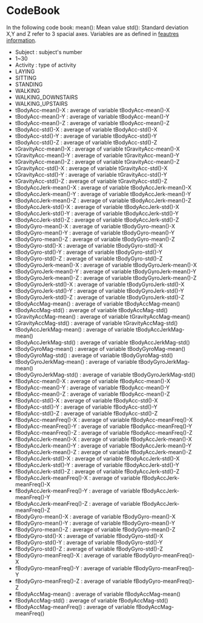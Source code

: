 CodeBook
===================
In the following code book:
mean(): Mean value
std(): Standard deviation
X,Y and Z refer to 3 spacial axes.
Variables are as defined in [feautres information](features_info.txt).

 * Subject : subject's number 
  * 1~30
 * Activity : type of activity  
  * LAYING
  * SITTING
  * STANDING
  * WALKING
  * WALKING_DOWNSTAIRS
  * WALKING_UPSTAIRS
 * tBodyAcc-mean()-X : average of variable tBodyAcc-mean()-X 
 * tBodyAcc-mean()-Y : average of variable tBodyAcc-mean()-Y
 * tBodyAcc-mean()-Z : average of variable tBodyAcc-mean()-Z
 * tBodyAcc-std()-X : average of variable tBodyAcc-std()-X
 * tBodyAcc-std()-Y : average of variable tBodyAcc-std()-Y
 * tBodyAcc-std()-Z : average of variable tBodyAcc-std()-Z
 * tGravityAcc-mean()-X : average of variable tGravityAcc-mean()-X     
 * tGravityAcc-mean()-Y : average of variable tGravityAcc-mean()-Y
 * tGravityAcc-mean()-Z : average of variable tGravityAcc-mean()-Z
 * tGravityAcc-std()-X : average of variable tGravityAcc-std()-X      
 * tGravityAcc-std()-Y : average of variable tGravityAcc-std()-Y
 * tGravityAcc-std()-Z : average of variable tGravityAcc-std()-Z
 * tBodyAccJerk-mean()-X : average of variable tBodyAccJerk-mean()-X    
 * tBodyAccJerk-mean()-Y : average of variable tBodyAccJerk-mean()-Y
 * tBodyAccJerk-mean()-Z : average of variable tBodyAccJerk-mean()-Z
 * tBodyAccJerk-std()-X : average of variable tBodyAccJerk-std()-X    
 * tBodyAccJerk-std()-Y : average of variable tBodyAccJerk-std()-Y
 * tBodyAccJerk-std()-Z : average of variable tBodyAccJerk-std()-Z
 * tBodyGyro-mean()-X : average of variable tBodyGyro-mean()-X       
 * tBodyGyro-mean()-Y : average of variable tBodyGyro-mean()-Y
 * tBodyGyro-mean()-Z : average of variable tBodyGyro-mean()-Z
 * tBodyGyro-std()-X : average of variable tBodyGyro-std()-X          
 * tBodyGyro-std()-Y : average of variable tBodyGyro-std()-Y
 * tBodyGyro-std()-Z : average of variable tBodyGyro-std()-Z
 * tBodyGyroJerk-mean()-X : average of variable tBodyGyroJerk-mean()-X    
 * tBodyGyroJerk-mean()-Y : average of variable tBodyGyroJerk-mean()-Y
 * tBodyGyroJerk-mean()-Z : average of variable tBodyGyroJerk-mean()-Z
 * tBodyGyroJerk-std()-X : average of variable tBodyGyroJerk-std()-X  
 * tBodyGyroJerk-std()-Y : average of variable tBodyGyroJerk-std()-Y
 * tBodyGyroJerk-std()-Z : average of variable tBodyGyroJerk-std()-Z
 * tBodyAccMag-mean() : average of variable tBodyAccMag-mean()       
 * tBodyAccMag-std() : average of variable tBodyAccMag-std()
 * tGravityAccMag-mean() : average of variable tGravityAccMag-mean()
 * tGravityAccMag-std() : average of variable tGravityAccMag-std()    
 * tBodyAccJerkMag-mean() : average of variable tBodyAccJerkMag-mean()
 * tBodyAccJerkMag-std() : average of variable tBodyAccJerkMag-std()
 * tBodyGyroMag-mean() : average of variable tBodyGyroMag-mean()      
 * tBodyGyroMag-std() : average of variable tBodyGyroMag-std()
 * tBodyGyroJerkMag-mean() : average of variable tBodyGyroJerkMag-mean()
 * tBodyGyroJerkMag-std() : average of variable tBodyGyroJerkMag-std()  
 * fBodyAcc-mean()-X : average of variable fBodyAcc-mean()-X
 * fBodyAcc-mean()-Y : average of variable fBodyAcc-mean()-Y
 * fBodyAcc-mean()-Z : average of variable fBodyAcc-mean()-Z        
 * fBodyAcc-std()-X : average of variable fBodyAcc-std()-X
 * fBodyAcc-std()-Y : average of variable fBodyAcc-std()-Y
 * fBodyAcc-std()-Z : average of variable fBodyAcc-std()-Z        
 * fBodyAcc-meanFreq()-X : average of variable fBodyAcc-meanFreq()-X     
 * fBodyAcc-meanFreq()-Y : average of variable fBodyAcc-meanFreq()-Y
 * fBodyAcc-meanFreq()-Z : average of variable fBodyAcc-meanFreq()-Z    
 * fBodyAccJerk-mean()-X : average of variable fBodyAccJerk-mean()-X
 * fBodyAccJerk-mean()-Y : average of variable fBodyAccJerk-mean()-Y
 * fBodyAccJerk-mean()-Z : average of variable fBodyAccJerk-mean()-Z    
 * fBodyAccJerk-std()-X : average of variable fBodyAccJerk-std()-X
 * fBodyAccJerk-std()-Y : average of variable fBodyAccJerk-std()-Y
 * fBodyAccJerk-std()-Z : average of variable fBodyAccJerk-std()-Z    
 * fBodyAccJerk-meanFreq()-X : average of variable fBodyAccJerk-meanFreq()-X
 * fBodyAccJerk-meanFreq()-Y : average of variable fBodyAccJerk-meanFreq()-Y
 * fBodyAccJerk-meanFreq()-Z : average of variable fBodyAccJerk-meanFreq()-Z
 * fBodyGyro-mean()-X : average of variable fBodyGyro-mean()-X
 * fBodyGyro-mean()-Y : average of variable fBodyGyro-mean()-Y
 * fBodyGyro-mean()-Z : average of variable fBodyGyro-mean()-Z       
 * fBodyGyro-std()-X : average of variable fBodyGyro-std()-X
 * fBodyGyro-std()-Y : average of variable fBodyGyro-std()-Y
 * fBodyGyro-std()-Z : average of variable fBodyGyro-std()-Z        
 * fBodyGyro-meanFreq()-X : average of variable fBodyGyro-meanFreq()-X
 * fBodyGyro-meanFreq()-Y : average of variable fBodyGyro-meanFreq()-Y
 * fBodyGyro-meanFreq()-Z : average of variable fBodyGyro-meanFreq()-Z  
 * fBodyAccMag-mean() : average of variable fBodyAccMag-mean()
 * fBodyAccMag-std() : average of variable fBodyAccMag-std()    
 * fBodyAccMag-meanFreq() : average of variable fBodyAccMag-meanFreq()
